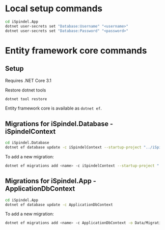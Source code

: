 
# Local setup commands

```bash
cd iSpindel.App
dotnet user-secrets set "Database:Username" "<username>"
dotnet user-secrets set "Database:Password" "<password>"
```

# Entity framework core commands

## Setup

Requires .NET Core 3.1

Restore dotnet tools

```bash
dotnet tool restore
```

Entity framework core is available as `dotnet ef`.

## Migrations for iSpindel.Database - iSpindelContext

```bash
cd iSpindel.Database
dotnet ef database update -c iSpindelContext --startup-project "../iSpindel.App"
```

To add a new migration:

```bash
dotnet ef migrations add <name> -c iSpindelContext --startup-project "../iSpindel.App"
```

## Migrations for iSpindel.App - ApplicationDbContext

```bash
cd iSpindel.App
dotnet ef database update -c ApplicationDbContext
```

To add a new migration:

```bash
dotnet ef migrations add <name> -c ApplicationDbContext -o Data/Migrations
```